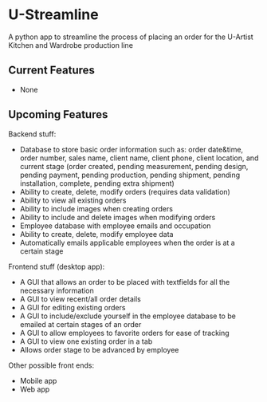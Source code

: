 U-Streamline
===
A python app to streamline the process of placing an order for the U-Artist Kitchen and Wardrobe production line

Current Features
---
- None

Upcoming Features
---
Backend stuff:
- Database to store basic order information such as: order date&time, order number, sales name, client name, client phone, client location, and current stage (order created, pending measurement, pending design, pending payment, pending production, pending shipment, pending installation, complete, pending extra shipment)
- Ability to create, delete, modify orders (requires data validation)
- Ability to view all existing orders
- Ability to include images when creating orders
- Ability to include and delete images when modifying orders
- Employee database with employee emails and occupation
- Ability to create, delete, modify employee data
- Automatically emails applicable employees when the order is at a certain stage

Frontend stuff (desktop app):
- A GUI that allows an order to be placed with textfields for all the necessary information
- A GUI to view recent/all order details
- A GUI for editing existing orders
- A GUI to include/exclude yourself in the employee database to be emailed at certain stages of an order
- A GUI to allow employees to favorite orders for ease of tracking
- A GUI to view one existing order in a tab
- Allows order stage to be advanced by employee

Other possible front ends:
- Mobile app
- Web app
